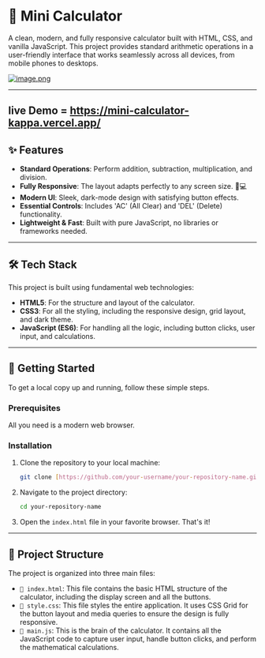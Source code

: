# 📱 Mini Calculator

A clean, modern, and fully responsive calculator built with HTML, CSS, and vanilla JavaScript. This project provides standard arithmetic operations in a user-friendly interface that works seamlessly across all devices, from mobile phones to desktops.


[![image.png](https://i.postimg.cc/cHCGfLx3/image.png)](https://postimg.cc/3ysqT7Dr)

---
live Demo = https://mini-calculator-kappa.vercel.app/
---

## ✨ Features

* **Standard Operations**: Perform addition, subtraction, multiplication, and division.
* **Fully Responsive**: The layout adapts perfectly to any screen size. 📱💻
* **Modern UI**: Sleek, dark-mode design with satisfying button effects.
* **Essential Controls**: Includes 'AC' (All Clear) and 'DEL' (Delete) functionality.
* **Lightweight & Fast**: Built with pure JavaScript, no libraries or frameworks needed.

---

## 🛠️ Tech Stack

This project is built using fundamental web technologies:

* **HTML5**: For the structure and layout of the calculator.
* **CSS3**: For all the styling, including the responsive design, grid layout, and dark theme.
* **JavaScript (ES6)**: For handling all the logic, including button clicks, user input, and calculations.

---

## 🚀 Getting Started

To get a local copy up and running, follow these simple steps.

### **Prerequisites**

All you need is a modern web browser.

### **Installation**

1.  Clone the repository to your local machine:
    ```bash
    git clone [https://github.com/your-username/your-repository-name.git](https://github.com/your-username/your-repository-name.git)
    ```
2.  Navigate to the project directory:
    ```bash
    cd your-repository-name
    ```
3.  Open the `index.html` file in your favorite browser. That's it!

---

## 📂 Project Structure

The project is organized into three main files:

* `📄 index.html`: This file contains the basic HTML structure of the calculator, including the display screen and all the buttons.
* `🎨 style.css`: This file styles the entire application. It uses CSS Grid for the button layout and media queries to ensure the design is fully responsive.
* `🧠 main.js`: This is the brain of the calculator. It contains all the JavaScript code to capture user input, handle button clicks, and perform the mathematical calculations.
